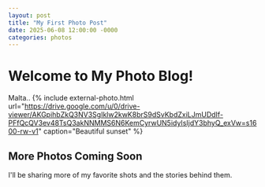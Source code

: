 ```yaml
---
layout: post
title: "My First Photo Post"
date: 2025-06-08 12:00:00 -0000
categories: photos
---
```


# Welcome to My Photo Blog!

Malta..
{% include external-photo.html 
   url="https://drive.google.com/u/0/drive-viewer/AKGpihbZkQ3NV3SgIklw2kwK8brS9dSvKbdZxiLJmUDdIf-PFfQcQV3ev48TsQ3akNNMMS6N6KemCyrwUN5idyIsIjdY3bhyQ_exVw=s1600-rw-v1" 
   caption="Beautiful sunset" %}

## More Photos Coming Soon

I'll be sharing more of my favorite shots and the stories behind them.
